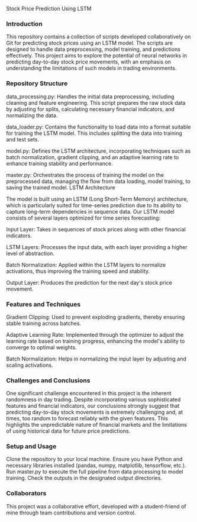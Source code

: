 Stock Price Prediction Using LSTM

### Introduction

This repository contains a collection of scripts developed collaboratively on Git for predicting stock prices using an LSTM model. The scripts are designed to handle data preprocessing, model training, and predictions effectively. This project aims to explore the potential of neural networks in predicting day-to-day stock price movements, with an emphasis on understanding the limitations of such models in trading environments.

### Repository Structure

data_processing.py: Handles the initial data preprocessing, including cleaning and feature engineering. This script prepares the raw stock data by adjusting for splits, calculating necessary financial indicators, and normalizing the data.

data_loader.py: Contains the functionality to load data into a format suitable for training the LSTM model. This includes splitting the data into training and test sets.

model.py: Defines the LSTM architecture, incorporating techniques such as batch normalization, gradient clipping, and an adaptive learning rate to enhance training stability and performance.

master.py: Orchestrates the process of training the model on the preprocessed data, managing the flow from data loading, model training, to saving the trained model.
LSTM Architecture

The model is built using an LSTM (Long Short-Term Memory) architecture, which is particularly suited for time-series prediction due to its ability to capture long-term dependencies in sequence data. Our LSTM model consists of several layers optimized for time series forecasting:

Input Layer: Takes in sequences of stock prices along with other financial indicators.

LSTM Layers: Processes the input data, with each layer providing a higher level of abstraction.

Batch Normalization: Applied within the LSTM layers to normalize activations, thus improving the training speed and stability.

Output Layer: Produces the prediction for the next day's stock price movement.

### Features and Techniques
Gradient Clipping: Used to prevent exploding gradients, thereby ensuring stable training across batches.

Adaptive Learning Rate: Implemented through the optimizer to adjust the learning rate based on training progress, enhancing the model's ability to converge to optimal weights.

Batch Normalization: Helps in normalizing the input layer by adjusting and scaling activations.

### Challenges and Conclusions

One significant challenge encountered in this project is the inherent randomness in day trading. Despite incorporating various sophisticated features and financial indicators, our conclusions strongly suggest that predicting day-to-day stock movements is extremely challenging and, at times, too random to forecast reliably with the given features. This highlights the unpredictable nature of financial markets and the limitations of using historical data for future price predictions.

### Setup and Usage

Clone the repository to your local machine.
Ensure you have Python and necessary libraries installed (pandas, numpy, matplotlib, tensorflow, etc.).
Run master.py to execute the full pipeline from data processing to model training.
Check the outputs in the designated output directories.

### Collaborators

This project was a collaborative effort, developed with a student-friend of mine through team contributions and version control.

